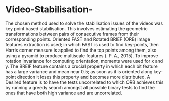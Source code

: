 # Video-Stabilisation-
The chosen method used to solve the stabilisation issues of the videos was key point based stabilisation. This involves estimating the geometric transformations between pairs of consecutive frames from their corresponding points. Oriented FAST and Rotated BRIEF (ORB) image features extraction is used; in which FAST is used to find key-points, then Harris corner measure is applied to find the top points among them, also using a pyramid to produce multiscale features (. P. A., 2015). To improve rotation invariance for computing orientation, moments were used for x and y. The BREIF feature contains a crucial property in which each bit feature has a large variance and mean near 0.5; as soon as it is oriented along key-point direction it loses this property and becomes more distributed. A Desired feature is to have the tests uncorrelated to which ORB achieves this by running a greedy search amongst all possible binary tests to find the ones that have both high variance and are uncorrelated.
